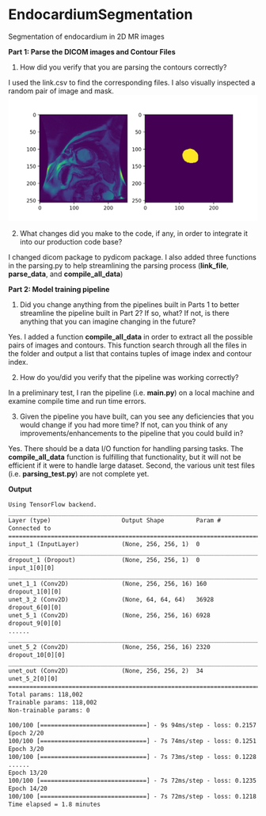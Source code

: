 # EndocardiumSegmentation
Segmentation of endocardium in 2D MR images


**Part 1: Parse the DICOM images and Contour Files**

  1) How did you verify that you are parsing the contours correctly?

  I used the link.csv to find the corresponding files. 
  I also visually inspected a random pair of image and mask.
  ![Alt text](segs/model/figure_1.png?raw=true "Title")

  2) What changes did you make to the code, if any, in order to integrate it into our production code base? 

  I changed dicom package to pydicom package. 
  I also added three functions in the parsing.py to help streamlining the parsing process (__link_file__, __parse_data__, and __compile_all_data__)


**Part 2: Model training pipeline**

  1) Did you change anything from the pipelines built in Parts 1 to better streamline the pipeline built in Part 2? If so, what? If not, is there anything that you can imagine changing in the future?

  Yes. I added a function __compile_all_data__ in order to extract all the possible pairs of images and contours. This function search through all the files in the folder and output a list that contains tuples of image index and contour index.

  2) How do you/did you verify that the pipeline was working correctly?

  In a preliminary test, I ran the pipeline (i.e. __main.py__) on a local machine and examine compile time and run time errors.

  3) Given the pipeline you have built, can you see any deficiencies that you would change if you had more time? If not, can you think of any improvements/enhancements to the pipeline that you could build in?

  Yes. There should be a data I/O function for handling parsing tasks. The __compile_all_data__ function is fulfilling that functionality, but it will not be efficient if it were to handle large dataset. Second, the various unit test files (i.e. __parsing_test.py__) are not complete yet. 


**Output**


```
Using TensorFlow backend.
__________________________________________________________________________________________________
Layer (type)                    Output Shape         Param #     Connected to                     
==================================================================================================
input_1 (InputLayer)            (None, 256, 256, 1)  0                                            
__________________________________________________________________________________________________
dropout_1 (Dropout)             (None, 256, 256, 1)  0           input_1[0][0]                    
__________________________________________________________________________________________________
unet_1_1 (Conv2D)               (None, 256, 256, 16) 160         dropout_1[0][0]                  
unet_3_2 (Conv2D)               (None, 64, 64, 64)   36928       dropout_6[0][0]                  
unet_5_1 (Conv2D)               (None, 256, 256, 16) 6928        dropout_9[0][0]                  
......
__________________________________________________________________________________________________
unet_5_2 (Conv2D)               (None, 256, 256, 16) 2320        dropout_10[0][0]                 
__________________________________________________________________________________________________
unet_out (Conv2D)               (None, 256, 256, 2)  34          unet_5_2[0][0]                   
==================================================================================================
Total params: 118,002
Trainable params: 118,002
Non-trainable params: 0
```


```
100/100 [==============================] - 9s 94ms/step - loss: 0.2157
Epoch 2/20
100/100 [==============================] - 7s 74ms/step - loss: 0.1251
Epoch 3/20
100/100 [==============================] - 7s 73ms/step - loss: 0.1228
......
Epoch 13/20
100/100 [==============================] - 7s 72ms/step - loss: 0.1235
Epoch 14/20
100/100 [==============================] - 7s 72ms/step - loss: 0.1218
Time elapsed = 1.8 minutes

```


